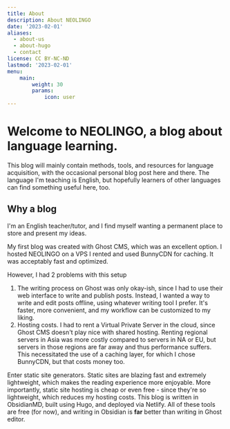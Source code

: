 ```yaml
---
title: About
description: About NEOLINGO
date: '2023-02-01'
aliases:
  - about-us
  - about-hugo
  - contact
license: CC BY-NC-ND
lastmod: '2023-02-01'
menu:
    main: 
        weight: 30
        params:
            icon: user
---
```


# Welcome to NEOLINGO, a blog about language learning.

This blog will mainly contain methods, tools, and resources for language acquisition, with the occasional personal blog post here and there. The language I'm teaching is English, but hopefully learners of other languages can find something useful here, too.

## Why a blog

I'm an English teacher/tutor, and I find myself wanting a permanent place to store and present my ideas.

My first blog was created with Ghost CMS, which was an excellent option. I hosted NEOLINGO on a VPS I rented and used BunnyCDN for caching. It was acceptably fast and optimized.

However, I had 2 problems with this setup

1. The writing process on Ghost was only okay-ish, since I had to use their web interface to write and publish posts. Instead, I wanted a way to write and edit posts offline, using whatever writing tool I prefer. It's faster, more convenient, and my workflow can be customized to my liking. 
2. Hosting costs. I had to rent a Virtual Private Server in the cloud, since Ghost CMS doesn't play nice with shared hosting. Renting regional servers in Asia was more costly compared to servers in NA or EU, but servers in those regions are far away and thus performance suffers. This necessitated the use of a caching layer, for which I chose BunnyCDN, but that costs money too.

Enter static site generators. Static sites are blazing fast and extremely lightweight, which makes the reading experience more enjoyable. More importantly, static site hosting is cheap or even free - since they're so lightweight, which reduces my hosting costs. This blog is written in ObsidianMD, built using Hugo, and deployed via Netlify. All of these tools are free (for now), and writing in Obsidian is **far** better than writing in Ghost editor.
